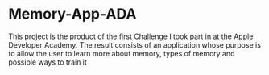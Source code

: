 # Memory-App-ADA

This project is the product of the first Challenge I took part in at the Apple Developer Academy.
The result consists of an application whose purpose is to allow the user to learn more about memory, types of memory and possible ways to train it
